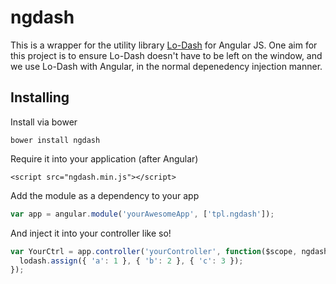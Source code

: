 ngdash
=========

This is a wrapper for the utility library [Lo-Dash](http://lodash.com/) for
Angular JS. One aim for this project is to ensure Lo-Dash doesn't have to be
left on the window, and we use Lo-Dash with Angular, in the normal depenedency
 injection manner.

## Installing
Install via bower

```bower install ngdash```

Require it into your application (after Angular)

```<script src="ngdash.min.js"></script>```

Add the module as a dependency to your app

```js
var app = angular.module('yourAwesomeApp', ['tpl.ngdash']);
```

And inject it into your controller like so!

```js
var YourCtrl = app.controller('yourController', function($scope, ngdash) {
  lodash.assign({ 'a': 1 }, { 'b': 2 }, { 'c': 3 });
});
```